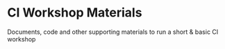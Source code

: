 # CI Workshop Materials

Documents, code and other supporting materials to run a short &amp; basic CI workshop
